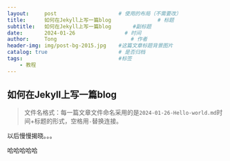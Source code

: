 ```yaml
---
layout:     post   				    # 使用的布局（不需要改）
title:      如何在Jekyll上写一篇blog 				# 标题 
subtitle:   如何在Jekyll上写一篇blog       #副标题
date:       2024-01-26 				  # 时间
author:     Tong 						# 作者
header-img: img/post-bg-2015.jpg 	#这篇文章标题背景图片
catalog: true 						# 是否归档
tags:								#标签
    - 教程
---
```


## 如何在Jekyll上写一篇blog
>文件名格式：每一篇文章文件命名采用的是`2024-01-26-Hello-world.md`时间+标题的形式，空格用`-`替换连接。



以后慢慢揭晓。。。

哈哈哈哈哈